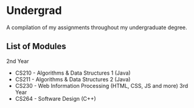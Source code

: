# Undergrad
A compilation of my assignments throughout my undergraduate degree.

## List of Modules
2nd Year
* CS210 - Algorithms & Data Structures 1 (Java)
* CS211 - Algorithms & Data Structures 2 (Java)
* CS230 - Web Information Processing (HTML, CSS, JS and more)
3rd Year
* CS264 - Software Design (C++)
